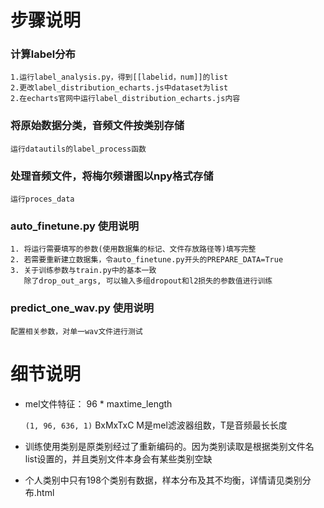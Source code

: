 # 步骤说明

### 计算label分布

    1.运行label_analysis.py，得到[[labelid，num]]的list
    2.更改label_distribution_echarts.js中dataset为list
    2.在echarts官网中运行label_distribution_echarts.js内容
    
### 将原始数据分类，音频文件按类别存储

    运行datautils的label_process函数
 
### 处理音频文件，将梅尔频谱图以npy格式存储
    
    运行proces_data
    
### auto_finetune.py 使用说明

    1. 将运行需要填写的参数(使用数据集的标记、文件存放路径等)填写完整
    2. 若需要重新建立数据集，令auto_finetune.py开头的PREPARE_DATA=True
    3. 关于训练参数与train.py中的基本一致
       除了drop_out_args, 可以输入多组dropout和l2损失的参数值进行训练

### predict_one_wav.py 使用说明
    配置相关参数，对单一wav文件进行测试
    
# 细节说明

* mel文件特征：  96 * maxtime_length
   
   `(1, 96, 636, 1)`  BxMxTxC M是mel滤波器组数，T是音频最长长度

* 训练使用类别是原类别经过了重新编码的。因为类别读取是根据类别文件名list设置的，并且类别文件本身会有某些类别空缺

* 个人类别中只有198个类别有数据，样本分布及其不均衡，详情请见类别分布.html
